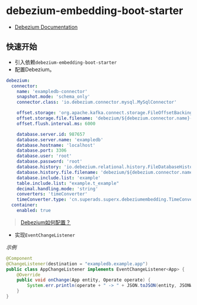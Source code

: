 # debezium-embedding-boot-starter

* [Debezium Documentation](https://debezium.io/documentation/reference/1.5/index.html)

## 快速开始

* 引入依赖`debezium-embedding-boot-starter`
* 配置Debezium。
```yaml
debezium:
  connector:
    name: 'exampledb-connector'
    snapshot.mode: 'schema_only'
    connector.class: 'io.debezium.connector.mysql.MySqlConnector'

    offset.storage: 'org.apache.kafka.connect.storage.FileOffsetBackingStore'
    offset.storage.file.filename: 'debezium/${debezium.connector.name}-offsets.dat'
    offset.flush.interval.ms: 6000

    database.server.id: 987657
    database.server.name: 'exampledb'
    database.hostname: 'localhost'
    database.port: 3306
    database.user: 'root'
    database.password: 'root'
    database.history: 'io.debezium.relational.history.FileDatabaseHistory'
    database.history.file.filename: 'debezium/${debezium.connector.name}-dbhistory.dat'
    database.include.list: 'example'
    table.include.list: "example.t_example"
    decimal.handling.mode: 'string'
    converters: 'timeConverter'
    timeConverter.type: 'cn.superads.superx.debeziumembedding.TimeConverter'
  container:
    enabled: true
```

> [Debezium如何配置？](https://debezium.io/documentation/reference/1.5/connectors/mysql.html#how-the-mysql-connector-works)

* 实现`EventChangeListener`

_示例_
```java
@Component
@ChangeListener(destination = "exampledb.example.app")
public class AppChangeListener implements EventChangeListener<App> {
    @Override
    public void onChange(App entity, Operate operate) {
        System.err.println(operate + " -> " + JSON.toJSON(entity, JSONWriter.Feature.PrettyFormat));
    }
}
```

